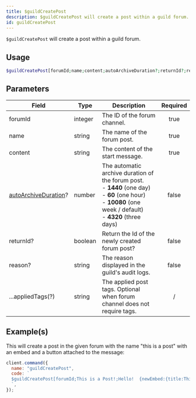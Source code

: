 ```yaml
---
title: $guildCreatePost
description: $guildCreatePost will create a post within a guild forum.
id: guildCreatePost
---
```


`$guildCreatePost` will create a post within a guild forum.

## Usage

```php
$guildCreatePost[forumId;name;content;autoArchiveDuration?;returnId?;reason?;...appliedTags(?)]
```

## Parameters

| Field                                                                                                          | Type    | Description                                                                                                                                                                     | Required |
| -------------------------------------------------------------------------------------------------------------- | ------- | ------------------------------------------------------------------------------------------------------------------------------------------------------------------------------- | :------: |
| forumId                                                                                                        | integer | The ID of the forum channel.                                                                                                                                                    |   true   |
| name                                                                                                           | string  | The name of the forum post.                                                                                                                                                     |   true   |
| content                                                                                                        | string  | The content of the start message.                                                                                                                                               |   true   |
| [autoArchiveDuration](https://discord-api-types.dev/api/discord-api-types-v10/enum/ThreadAutoArchiveDuration)? | number  | The automatic archive duration of the forum post. <br /> - **1440** (one day) <br /> - **60** (one hour) <br /> - **10080** (one week / default) <br /> - **4320** (three days) |  false   |
| returnId?                                                                                                      | boolean | Return the Id of the newly created forum post?                                                                                                                                  |  false   |
| reason?                                                                                                        | string  | The reason displayed in the guild's audit logs.                                                                                                                                 |  false   |
| ...appliedTags(?)                                                                                              | string  | The applied post tags. Optional when forum channel does not require tags.                                                                                                       |    /     |

## Example(s)

This will create a post in the given forum with the name "this is a post" with an embed and a button attached to the message:

```javascript
client.command({
  name: "guildCreatePost",
  code: `
  $guildCreatePost[forumId;This is a Post!;Hello!  {newEmbed:{title:This is an embed!}} {actionRow:{button:Button:primary:customId:false}};10080;true]
  `,
});
```
